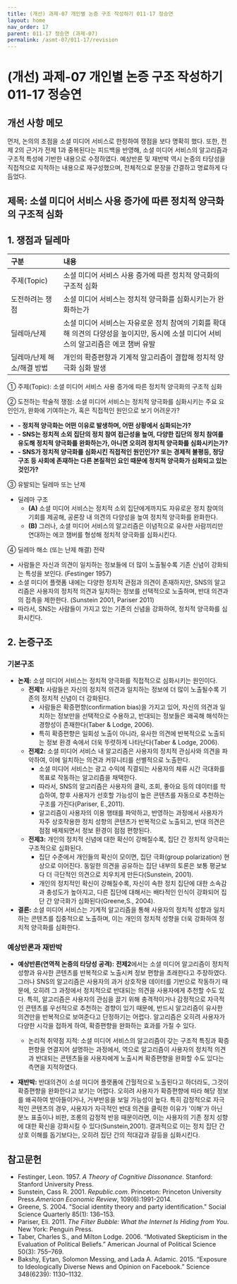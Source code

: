 ```yaml
---
title: (개선) 과제-07 개인별 논증 구조 작성하기 011-17 정승연
layout: home
nav_order: 17
parent: 011-17 정승연 (과제-07)
permalink: /asmt-07/011-17/revision
---
```


# (개선) 과제-07 개인별 논증 구조 작성하기 011-17 정승연 

## 개선 사항 메모

먼저, 논의의 초점을 소셜 미디어 서비스로 한정하여 쟁점을 보다 명확히 했다. 또한, 전제 2의 근거가 전제 1과 중복된다는 피드백을 반영해, 소셜 미디어 서비스의 알고리즘과 구조적 특성에 기반한 내용으로 수정하였다. 예상반론 및 재반박 역시 논증의 타당성을 직접적으로 지적하는 내용으로 재구성했으며, 전체적으로 문장을 간결하고 명료하게 다듬었다.

## 제목: 소셜 미디어 서비스 사용 증가에 따른 정치적 양극화의 구조적 심화

## 1. 쟁점과 딜레마

| 구분 | 내용 |
|:---|:---|
| 주제(Topic) | 소셜 미디어 서비스 사용 증가에 따른 정치적 양극화의 구조적 심화 |
| 도전하려는 쟁점 | 소셜 미디어 서비스는 정치적 양극화를 심화시키는가 완화하는가 |
| 딜레마/난제 | 소셜 미디어 서비스는 자유로운 정치 참여의 기회를 확대해 의견의 다양성을 높이지만, 동시에 소셜 미디어 서비스의 알고리즘은 에코 챔버 유발 |
| 딜레마/난제 해소/해결 방법 | 개인의 확증편향과 기계적 알고리즘이 결합해 정치적 양극화 심화 발생|

① 주제(Topic): 소셜 미디어 서비스 사용 증가에 따른 정치적 양극화의 구조적 심화 

② 도전하는 학술적 쟁점: 소셜 미디어 서비스는 정치적 양극화를 심화시키는 주요 요인인가, 완화에 기여하는가, 혹은 직접적인 원인으로 보기 어려운가? 

- **- 정치적 양극화는 어떤 이유로 발생하며, 어떤 상황에서 심화되는가?**  
- **- SNS는 정치적 소외 집단의 정치 참여 접근성을 높여, 다양한 집단의 정치 참여를 유도해 정치적 양극화를 완화하는가, 아니면 오히려 정치적 양극화를 심화시키는가?**  
- **- SNS가 정치적 양극화를 심화시킨 직접적인 원인인가? 또는 경제적 불평등, 정당 구조 등 사회에 존재하는 다른 본질적인 요인 때문에 정치적 양극화가 심화되고 있는 것인가?**

③ 유발되는 딜레마 또는 난제

- 딜레마 구조
  - **(A)** 소셜 미디어 서비스는 정치적 소외 집단에게까지도 자유로운 정치 참여의 기회를 제공해, 공론장 내 의견의 다양성을 높여 정치적 양극화를 완화한다.  
  - **(B)** 그러나, 소셜 미디어 서비스의 알고리즘은 이념적으로 유사한 사람끼리만 연대하는 에코 챔버를 형성해 정치적 양극화를 심화시킨다. 

④ 딜레마 해소 (또는 난제 해결) 전략

- 사람들은 자신과 의견이 일치하는 정보들에 더 많이 노출될수록 기존 신념이 강화되는 특성을 보인다. (Festinger 1957)
- 소셜 미디어 플랫폼 내에는 다양한 정치적 관점과 의견이 존재하지만, SNS의 알고리즘은 사용자의 정치적 의견과 일치하는 정보를 선택적으로 노출하며, 반대 의견과의 접촉을 제한한다. (Sunstein 2001, Pariser 2011)
- 따라서, SNS는 사람들이 가지고 있는 기존의 신념을 강화하여, 정치적 양극화를 심화시킨다.

## 2. 논증구조

### 기본구조

- **논제:** 소셜 미디어 서비스는 정치적 양극화를 직접적으로 심화시키는 원인이다.
  - **전제1:** 사람들은 자신의 정치적 의견과 일치하는 정보에 더 많이 노출될수록 기존의 정치적 신념이 더 강화된다.
    - 사람들은 확증편향(confirmation bias)을 가지고 있어, 자신의 의견과 일치하는 정보만을 선택적으로 수용하고, 반대되는 정보들은 왜곡해 해석하는 경향성이 존재한다(Taber & Lodge, 2006).
    - 특히 확증편향은 일회성 노출이 아니라, 유사한 의견에 반복적으로 노출되는 정보 환경 속에서 더욱 뚜렷하게 나타난다(Taber & Lodge, 2006). 
  - **전제2:** 소셜 미디어 서비스 내 알고리즘은 사용자의 정치적 관심사와 의견을 파악하여, 이에 일치하는 의견과 커뮤니티를 선별적으로 노출한다.
    - 소셜 미디어 서비스는 광고 수익에 직결되는 사용자의 체류 시간 극대화를 목표로 작동하는 알고리즘을 채택한다. 
    - 따라서, SNS의 알고리즘은 사용자의 클릭, 조회, 좋아요 등의 데이터를 학습하여, 향후 사용자가 선호할 가능성이 높은 콘텐츠를 자동으로 추천하는 구조를 가진다(Pariser, E.,2011).
	- 알고리즘이 사용자의 이용 행태를 파악하고, 반영하는 과정에서 사용자가 자주 상호작용한 정치 성향의 콘텐츠가 반복적으로 노출되고, 반대 의견은 점점 배제되면서 정보 환경이 점점 편향된다.
  - **전제3:** 개인의 정치적 신념에 대한 확신이 강해질수록, 집단 간 정치적 양극화는 구조적으로 심화된다. 
    - 집단 수준에서 개인들의 확신이 모이면, 집단 극화(group polarization) 현상으로 이어진다. 동일한 의견을 공유하는 집단 내부의 토론은 보통 평균보다 더 극단적인 의견으로 치우치게 만든다(Sunstein, 2001). 
    - 개인의 정치적인 확신이 강해질수록, 자신이 속한 정치 집단에 대한 소속감과 충성도가 높아지고, 다른 집단에 대해서는 배타적인 인식이 강화되어 집단 간 양극화가 심화된다(Greene,S., 2004).
- **결론:** 소셜 미디어 서비스는 기계적 알고리즘을 통해 사용자의 정치적 성향과 일치하는 콘텐츠를 집중적으로 노출하며, 이는 개인의 정치적 성향을 더욱 강화하여 정치적 양극화를 심화한다. 

### 예상반론과 재반박

- **예상반론(연역적 논증의 타당성 공격):** **전제2**에서는 소셜 미디어 알고리즘이 정치적 성향과 유사한 콘텐츠를 반복적으로 노출시켜 정보 편향을 초래한다고 주장하였다. 그러나 SNS의 알고리즘은 사용자의 과거 상호작용 데이터를 기반으로 작동하기 때문에, 오히려 그 과정에서 정치적으로 반대되는 의견을 사용자에게 추천할 수도 있다. 특히, 알고리즘은 사용자의 관심을 끌기 위해 충격적이거나 감정적으로 자극적인 콘텐츠를 우선적으로 추천하는 경향이 있기 때문에, 반드시 알고리즘이 유사한 의견만을 반복적으로 보여준다고 단정하기는 어렵다. 알고리즘은 오히려 사용자가 다양한 시각을 접하게 하여, 확증편향을 완화하는 효과를 가질 수 있다. 
  - 논리적 취약점 지적: 소셜 미디어 서비스의 알고리즘이 갖는 구조적 특징과 확증편향을 연결지어 설명하는 과정에서, 역으로 알고리즘이 사용자의 정치적 의견과 반대되는 콘텐츠들을 사용자에게 노출시켜 확증편향을 완화할 수도 있다는 측면을 지적하였다. 

- **재반박:** 반대의견이 소셜 미디어 플랫폼에 간헐적으로 노출된다고 하더라도, 그것이 확증편향을 완화한다고 보기는 어렵다. 오히려 사용자가 확증편향에 따라 해당 정보를 왜곡하여 받아들이거나, 거부반응을 보일 가능성이 높다. 특히 감정적으로 자극적인 콘텐츠의 경우, 사용자가 자극적인 반대 의견을 클릭한 이유가 '이해'가 아닌 분노 표출이나 비판, 조롱의 감정적 반응 때문이라면, 이는 사용자의 기존 정치 성향에 대한 확신을 강화시킬 수 있다(Sunstein,2001). 결과적으로 이는 정치 집단 간 상호 이해를 돕기보다는, 오히려 집단 간의 적대감과 갈등을 심화시킨다. 

## 참고문헌

- Festinger, Leon. 1957. *A Theory of Cognitive Dissonance*. Stanford: Stanford University Press.
- Sunstein, Cass R. 2001. *Republic.com*. Princeton: Princeton University Press.*American Economic Review*, 109(6):1991-2014.
- Greene, S. 2004. "Social identity theory and party identification." Social Science Quarterly 85(1): 136–153.
- Pariser, Eli. 2011. *The Filter Bubble: What the Internet Is Hiding from You*. New York: Penguin Press.
- Taber, Charles S., and Milton Lodge. 2006. “Motivated Skepticism in the Evaluation of Political Beliefs.” American Journal of Political Science 50(3): 755–769.
- Bakshy, Eytan, Solomon Messing, and Lada A. Adamic. 2015. “Exposure to Ideologically Diverse News and Opinion on Facebook.” Science 348(6239): 1130–1132.